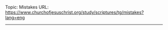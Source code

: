Topic: Mistakes
URL: https://www.churchofjesuschrist.org/study/scriptures/tg/mistakes?lang=eng

---

